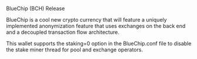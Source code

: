 BlueChip (BCH) Release

BlueChip is a cool new crypto currency that will feature a uniquely implemented anonymization feature that uses exchanges on the back end and a decoupled transaction flow architecture.

This wallet supports the staking=0 option in the BlueChip.conf file to disable the stake miner thread for pool and exchange operators.

